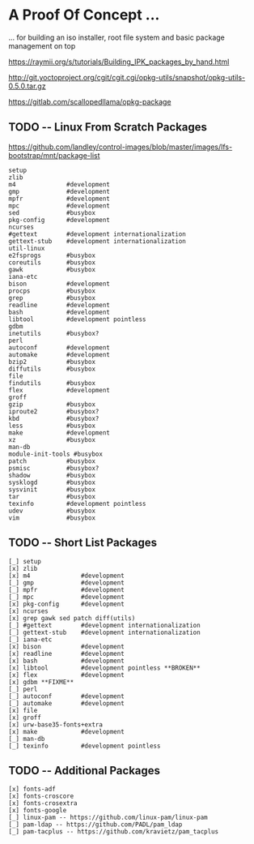 # A Proof Of Concept ...

... for building an iso installer, root file system and basic package management on top  

https://raymii.org/s/tutorials/Building_IPK_packages_by_hand.html

http://git.yoctoproject.org/cgit/cgit.cgi/opkg-utils/snapshot/opkg-utils-0.5.0.tar.gz

https://gitlab.com/scallopedllama/opkg-package

## TODO -- Linux From Scratch Packages

https://github.com/landley/control-images/blob/master/images/lfs-bootstrap/mnt/package-list

```
setup
zlib
m4		        #development
gmp		        #development
mpfr		    #development
mpc		        #development
sed		        #busybox
pkg-config	    #development
ncurses
#gettext		#development internationalization
gettext-stub	#development internationalization
util-linux
e2fsprogs	    #busybox
coreutils	    #busybox
gawk		    #busybox
iana-etc
bison		    #development
procps		    #busybox
grep		    #busybox
readline	    #development
bash		    #development
libtool		    #development pointless
gdbm
inetutils	    #busybox?
perl
autoconf	    #development
automake	    #development
bzip2		    #busybox
diffutils	    #busybox
file
findutils	    #busybox
flex		    #development
groff
gzip		    #busybox
iproute2	    #busybox?
kbd		        #busybox?
less		    #busybox
make		    #development
xz		        #busybox
man-db
module-init-tools #busybox
patch		    #busybox
psmisc		    #busybox?
shadow		    #busybox
sysklogd	    #busybox
sysvinit	    #busybox
tar		        #busybox
texinfo		    #development pointless
udev		    #busybox
vim             #busybox
```

## TODO -- Short List Packages

```
[_] setup
[x] zlib
[x] m4		        #development
[_] gmp		        #development
[_] mpfr		    #development
[_] mpc		        #development
[x] pkg-config	    #development
[x] ncurses
[x] grep gawk sed patch diff(utils)
[_] #gettext		#development internationalization
[_] gettext-stub	#development internationalization
[_] iana-etc
[x] bison		    #development
[x] readline	    #development
[x] bash		    #development
[x] libtool		    #development pointless **BROKEN**
[x] flex		    #development
[x] gdbm **FIXME**
[_] perl
[_] autoconf	    #development
[_] automake	    #development
[x] file
[x] groff
[x] urw-base35-fonts+extra
[x] make		    #development
[_] man-db
[_] texinfo		    #development pointless
```

## TODO -- Additional Packages

```
[x] fonts-adf
[x] fonts-croscore
[x] fonts-crosextra
[x] fonts-google
[_] linux-pam -- https://github.com/linux-pam/linux-pam
[_] pam-ldap -- https://github.com/PADL/pam_ldap
[_] pam-tacplus -- https://github.com/kravietz/pam_tacplus
```
 